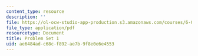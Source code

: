 ```yaml
---
content_type: resource
description: ''
file: https://ol-ocw-studio-app-production.s3.amazonaws.com/courses/6-050j-information-and-entropy-spring-2008/ae6484adc68cf892ae7b9f8e0e6e4553_MIT6_050JS08_ps_01.pdf
file_type: application/pdf
resourcetype: Document
title: Problem Set 1
uid: ae6484ad-c68c-f892-ae7b-9f8e0e6e4553
---
```

